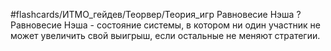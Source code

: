 #flashcards/ИТМО_гейдев/Теорвер/Теория_игр
Равновесие Нэша
?
Равновесие Нэша - состояние системы, в котором ни один участник не может увеличить свой выигрыш, если остальные не меняют стратегии.
